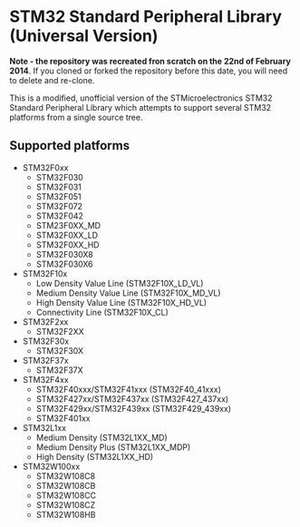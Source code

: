 STM32 Standard Peripheral Library (Universal Version)
=====================================================

**Note - the repository was recreated fron scratch on the 22nd of February 2014**. If you cloned or forked the repository before this date, you will need to delete and re-clone.

This is a modified, unofficial version of the STMicroelectronics STM32 Standard Peripheral Library which attempts to support several STM32 platforms from a single source tree.

Supported platforms
-------------------

* STM32F0xx
    * STM32F030
    * STM32F031
    * STM32F051
    * STM32F072
    * STM32F042
    * STM23F0XX_MD
    * STM32F0XX_LD
    * STM32F0XX_HD
    * STM32F030X8
    * STM32F030X6
* STM32F10x
    * Low Density Value Line (STM32F10X_LD_VL)
    * Medium Density Value Line (STM32F10X_MD_VL)
    * High Density Value Line (STM32F10X_HD_VL)
    * Connectivity Line (STM32F10X_CL)
* STM32F2xx
    * STM32F2XX
* STM32F30x
    * STM32F30X
* STM32F37x
    * STM32F37X
* STM32F4xx
    * STM32F40xxx/STM32F41xxx (STM32F40_41xxx)
    * STM32F427xx/STM32F437xx (STM32F427_437xx)
    * STM32F429xx/STM32F439xx (STM32F429_439xx)
    * STM32F401xx
* STM32L1xx
    * Medium Density (STM32L1XX_MD)
    * Medium Density Plus (STM32L1XX_MDP)
    * High Density (STM32L1XX_HD)
* STM32W100xx
    * STM32W108C8
    * STM32W108CB
    * STM32W108CC
    * STM32W108CZ
    * STM32W108HB

